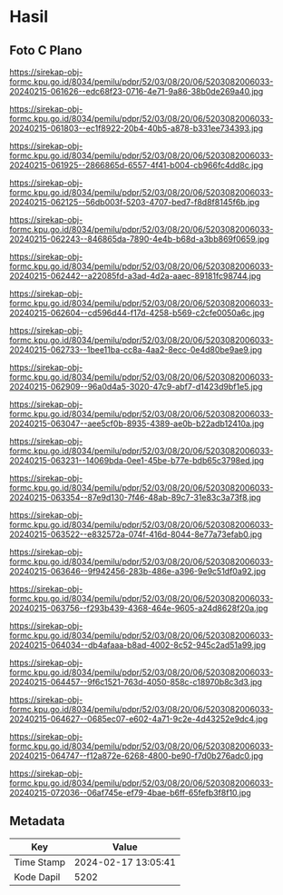 # Hasil

## Foto C Plano

https://sirekap-obj-formc.kpu.go.id/8034/pemilu/pdpr/52/03/08/20/06/5203082006033-20240215-061626--edc68f23-0716-4e71-9a86-38b0de269a40.jpg

https://sirekap-obj-formc.kpu.go.id/8034/pemilu/pdpr/52/03/08/20/06/5203082006033-20240215-061803--ec1f8922-20b4-40b5-a878-b331ee734393.jpg

https://sirekap-obj-formc.kpu.go.id/8034/pemilu/pdpr/52/03/08/20/06/5203082006033-20240215-061925--2866865d-6557-4f41-b004-cb966fc4dd8c.jpg

https://sirekap-obj-formc.kpu.go.id/8034/pemilu/pdpr/52/03/08/20/06/5203082006033-20240215-062125--56db003f-5203-4707-bed7-f8d8f8145f6b.jpg

https://sirekap-obj-formc.kpu.go.id/8034/pemilu/pdpr/52/03/08/20/06/5203082006033-20240215-062243--846865da-7890-4e4b-b68d-a3bb869f0659.jpg

https://sirekap-obj-formc.kpu.go.id/8034/pemilu/pdpr/52/03/08/20/06/5203082006033-20240215-062442--a22085fd-a3ad-4d2a-aaec-89181fc98744.jpg

https://sirekap-obj-formc.kpu.go.id/8034/pemilu/pdpr/52/03/08/20/06/5203082006033-20240215-062604--cd596d44-f17d-4258-b569-c2cfe0050a6c.jpg

https://sirekap-obj-formc.kpu.go.id/8034/pemilu/pdpr/52/03/08/20/06/5203082006033-20240215-062733--1bee11ba-cc8a-4aa2-8ecc-0e4d80be9ae9.jpg

https://sirekap-obj-formc.kpu.go.id/8034/pemilu/pdpr/52/03/08/20/06/5203082006033-20240215-062909--96a0d4a5-3020-47c9-abf7-d1423d9bf1e5.jpg

https://sirekap-obj-formc.kpu.go.id/8034/pemilu/pdpr/52/03/08/20/06/5203082006033-20240215-063047--aee5cf0b-8935-4389-ae0b-b22adb12410a.jpg

https://sirekap-obj-formc.kpu.go.id/8034/pemilu/pdpr/52/03/08/20/06/5203082006033-20240215-063231--14069bda-0ee1-45be-b77e-bdb65c3798ed.jpg

https://sirekap-obj-formc.kpu.go.id/8034/pemilu/pdpr/52/03/08/20/06/5203082006033-20240215-063354--87e9d130-7f46-48ab-89c7-31e83c3a73f8.jpg

https://sirekap-obj-formc.kpu.go.id/8034/pemilu/pdpr/52/03/08/20/06/5203082006033-20240215-063522--e832572a-074f-416d-8044-8e77a73efab0.jpg

https://sirekap-obj-formc.kpu.go.id/8034/pemilu/pdpr/52/03/08/20/06/5203082006033-20240215-063646--9f942456-283b-486e-a396-9e9c51df0a92.jpg

https://sirekap-obj-formc.kpu.go.id/8034/pemilu/pdpr/52/03/08/20/06/5203082006033-20240215-063756--f293b439-4368-464e-9605-a24d8628f20a.jpg

https://sirekap-obj-formc.kpu.go.id/8034/pemilu/pdpr/52/03/08/20/06/5203082006033-20240215-064034--db4afaaa-b8ad-4002-8c52-945c2ad51a99.jpg

https://sirekap-obj-formc.kpu.go.id/8034/pemilu/pdpr/52/03/08/20/06/5203082006033-20240215-064457--9f6c1521-763d-4050-858c-c18970b8c3d3.jpg

https://sirekap-obj-formc.kpu.go.id/8034/pemilu/pdpr/52/03/08/20/06/5203082006033-20240215-064627--0685ec07-e602-4a71-9c2e-4d43252e9dc4.jpg

https://sirekap-obj-formc.kpu.go.id/8034/pemilu/pdpr/52/03/08/20/06/5203082006033-20240215-064747--f12a872e-6268-4800-be90-f7d0b276adc0.jpg

https://sirekap-obj-formc.kpu.go.id/8034/pemilu/pdpr/52/03/08/20/06/5203082006033-20240215-072036--06af745e-ef79-4bae-b6ff-65fefb3f8f10.jpg


## Metadata

| Key        | Value               |
| ---------- | ------------------- |
| Time Stamp | 2024-02-17 13:05:41 |
| Kode Dapil | 5202                |



